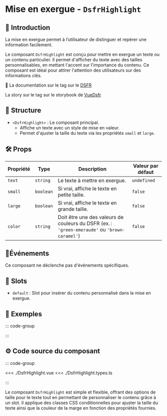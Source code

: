 # Mise en exergue - `DsfrHighlight`

## 🌟 Introduction

La mise en exergue permet à l’utilisateur de distinguer et repérer une information facilement.

Le composant `DsfrHighlight` est conçu pour mettre en exergue un texte ou un contenu particulier. Il permet d'afficher du texte avec des tailles personnalisables, en mettant l'accent sur l'importance du contenu. Ce composant est idéal pour attirer l'attention des utilisateurs sur des informations clés.

🏅 La documentation sur le tag sur le [DSFR](https://www.systeme-de-design.gouv.fr/version-courante/fr/composants/tag)

<VIcon name="vi-file-type-storybook" /> La story sur le tag sur le storybook de [VueDsfr](https://storybook.vue-ds.fr/?path=/docs/composants-dsfrtags--docs)

## 📐 Structure

- `<DsfrHighlight>` : Le composant principal.
  - Affiche un texte avec un style de mise en valeur.
  - Permet d'ajuster la taille du texte via les propriétés `small` et `large`.

## 🛠️ Props

| Propriété | Type      | Description                                                   | Valeur par défaut |
|-----------|-----------|---------------------------------------------------------------|-------------------|
| `text`    | `string`  | Le texte à mettre en exergue.                                 | `undefined`       |
| `small`   | `boolean` | Si vrai, affiche le texte en petite taille.                   | `false`           |
| `large`   | `boolean` | Si vrai, affiche le texte en grande taille.                   | `false`           |
| `color`   | `string` | Doit être une des valeurs de couleurs du DSFR (ex. : `'green-emeraude'` ou `'brown-caramel'`)                   | `false`           |

## 📡Événements

Ce composant ne déclenche pas d'événements spécifiques.

## 🧩 Slots

- `default` : Slot pour insérer du contenu personnalisé dans la mise en exergue.

## 📝 Exemples

::: code-group

<Story data-title="Démo" min-h="500px">
  <DsfrHighlightDemo />
</Story>

:::

## ⚙️ Code source du composant

::: code-group

<<< ./DsfrHighlight.vue
<<< ./DsfrHighlight.types.ts

:::

Le composant `DsfrHighlight` est simple et flexible, offrant des options de taille pour le texte tout en permettant de personnaliser le contenu grâce à un slot. Il applique des classes CSS conditionnelles pour ajuster la taille du texte ainsi que la couleur de la marge en fonction des propriétés fournies.

<script setup>
import DsfrHighlightDemo from './docs-demo/DsfrHighlightDemo.vue'
</script>
